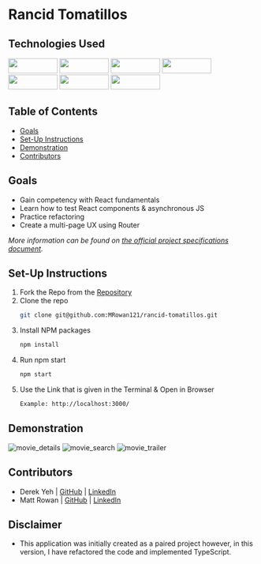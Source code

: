 # Rancid Tomatillos

## Technologies Used
<div>
    <img src="https://shields.io/badge/TypeScript-3178C6?logo=TypeScript&logoColor=FFF&style=flat-square" width="100" height="30"/>
    <img src="https://img.shields.io/badge/-react-333333?logo=react&style=for-the-badge" width="100" height="30"/>
    <img src="https://img.shields.io/badge/-react%20router-f44250?logo=react%20router&logoColor=white&style=for-the-badge" width="100" height="30"/>
    <img src="https://img.shields.io/badge/-cypress-007780?logo=cypress&logoColor=white&style=for-the-badge" width="100" height="30"/>
    <img src="https://img.shields.io/badge/-CSS3-315780?logo=css3&style=for-the-badge" width="100" height="30"/>
    <img src="https://img.shields.io/badge/-npm-c12127?logo=npm&logoColor=white&style=for-the-badge" width="100"  height="30"/>
    <img src="https://img.shields.io/badge/JavaScript-323330?style=for-the-badge&logo=javascript&logoColor=F7DF1E" width="100" height="30" />
</div>

## Table of Contents
  * [Goals](#goals)
  * [Set-Up Instructions](#set-up-instructions)
  * [Demonstration](#demonstration)
  * [Contributors](#Contributors)

## Goals
- Gain competency with React fundamentals
- Learn how to test React components & asynchronous JS
- Practice refactoring
- Create a multi-page UX using Router

*More information can be found on [the official project specifications document](https://frontend.turing.edu/projects/module-3/rancid-tomatillos-v3.html).*

## Set-Up Instructions
1. Fork the Repo from the [Repository](https://github.com/MRowan121/rancid-tomatillos)
2. Clone the repo
   ```sh
   git clone git@github.com:MRowan121/rancid-tomatillos.git
   ```
3. Install NPM packages
   ```sh
   npm install
   ```
4. Run npm start
   ```sh
   npm start
   ```
5. Use the Link that is given in the Terminal & Open in Browser
   ```sh
   Example: http://localhost:3000/
   ```

## Demonstration
![movie_details](https://user-images.githubusercontent.com/110955503/218611852-469465d6-e4e5-4f7f-82fa-b4da2247f1e1.gif)
![movie_search](https://user-images.githubusercontent.com/110955503/218612360-1ff00310-5682-4f2d-bb87-e9fda7f58053.gif)
![movie_trailer](https://user-images.githubusercontent.com/110955503/218612368-da15cc45-293c-4fb4-9c4a-7ece3c880208.gif)

## Contributors
- Derek Yeh | [GitHub](https://github.com/derekgithub2) | [LinkedIn](https://www.linkedin.com/in/derekyeh/)
- Matt Rowan | [GitHub](https://github.com/MRowan121) | [LinkedIn](https://www.linkedin.com/in/mrowan121/)

## Disclaimer
- This application was initially created as a paired project however, in this version, I have refactored the code and implemented TypeScript.